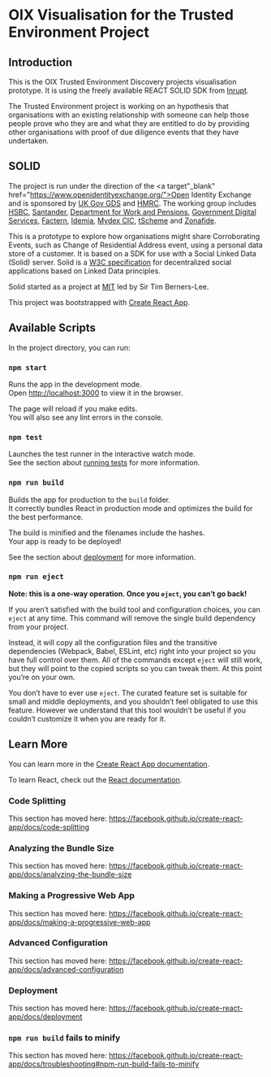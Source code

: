 # OIX Visualisation for the Trusted Environment Project

## Introduction

This is the OIX Trusted Environment Discovery projects visualisation prototype. It is using the freely available REACT SOLID SDK from <a href="https://www.inrupt.com">Inrupt</a>.

The Trusted Environment project is working on an hypothesis that organisations with an existing relationship with someone can help those people prove who they are and what they are entitled to do by providing other organisations with proof of due diligence events that they have undertaken.
  
## SOLID

The project is run under the direction of the <a target"_blank" href="https://www.openidentityexchange.org/">Open Identity Exchange</a> and is sponsored by <a target="_blank" href="https://www.gov.uk/government/organisations/government-digital-service">UK Gov GDS</a> and <a target="_blank" href="https://www.gov.uk/government/organisations/hm-revenue-customs">HMRC</a>. The working group includes <a target="_blank" href="https://www.hsbc.co.uk/">HSBC</a>, <a target="_blank" href="https://www.santander.co.uk/">Santander</a>, <a target="_blank" href="https://www.gov.uk/government/organisations/department-for-work-pensions">Department for Work and Pensions</a>, <a target="_blank" href="https://www.gov.uk/government/organisations/government-digital-service">Government Digital Services</a>, <a target="_blank" href="https://next.factern.com/">Factern</a>, <a target="_blank" href="https://www.idemia.com/">Idemia</a>, <a target="_blank" href="https://mydex.org/">Mydex CIC</a>, <a target="_blank" href="https://www.tscheme.org/">tScheme</a> and <a target="_blank" href="https://www.zonafide.net/">Zonafide</a>.  

This is a prototype to explore how organisations might share Corroborating Events, such as Change of Residential Address event, using a personal data store of a customer. It is based on a SDK for use with a Social Linked Data (Solid) server. Solid is a <a target="_blank" href="https://github.com/solid/specification">W3C specification</a> for decentralized social applications based on Linked Data principles.

Solid started as a project at <a target="_blank" href="https://solid.mit.edu/">MIT</a> led by Sir Tim Berners-Lee</a>.
  


This project was bootstrapped with [Create React App](https://github.com/facebook/create-react-app).

## Available Scripts

In the project directory, you can run:

### `npm start`

Runs the app in the development mode.<br>
Open [http://localhost:3000](http://localhost:3000) to view it in the browser.

The page will reload if you make edits.<br>
You will also see any lint errors in the console.

### `npm test`

Launches the test runner in the interactive watch mode.<br>
See the section about [running tests](https://facebook.github.io/create-react-app/docs/running-tests) for more information.

### `npm run build`

Builds the app for production to the `build` folder.<br>
It correctly bundles React in production mode and optimizes the build for the best performance.

The build is minified and the filenames include the hashes.<br>
Your app is ready to be deployed!

See the section about [deployment](https://facebook.github.io/create-react-app/docs/deployment) for more information.

### `npm run eject`

**Note: this is a one-way operation. Once you `eject`, you can’t go back!**

If you aren’t satisfied with the build tool and configuration choices, you can `eject` at any time. This command will remove the single build dependency from your project.

Instead, it will copy all the configuration files and the transitive dependencies (Webpack, Babel, ESLint, etc) right into your project so you have full control over them. All of the commands except `eject` will still work, but they will point to the copied scripts so you can tweak them. At this point you’re on your own.

You don’t have to ever use `eject`. The curated feature set is suitable for small and middle deployments, and you shouldn’t feel obligated to use this feature. However we understand that this tool wouldn’t be useful if you couldn’t customize it when you are ready for it.

## Learn More

You can learn more in the [Create React App documentation](https://facebook.github.io/create-react-app/docs/getting-started).

To learn React, check out the [React documentation](https://reactjs.org/).

### Code Splitting

This section has moved here: https://facebook.github.io/create-react-app/docs/code-splitting

### Analyzing the Bundle Size

This section has moved here: https://facebook.github.io/create-react-app/docs/analyzing-the-bundle-size

### Making a Progressive Web App

This section has moved here: https://facebook.github.io/create-react-app/docs/making-a-progressive-web-app

### Advanced Configuration

This section has moved here: https://facebook.github.io/create-react-app/docs/advanced-configuration

### Deployment

This section has moved here: https://facebook.github.io/create-react-app/docs/deployment

### `npm run build` fails to minify

This section has moved here: https://facebook.github.io/create-react-app/docs/troubleshooting#npm-run-build-fails-to-minify
